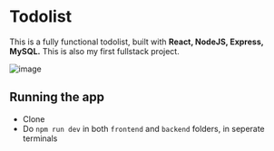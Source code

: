 # Todolist

This is a fully functional todolist, built with **React, NodeJS, Express, MySQL.** 
This is also my first fullstack project.

![image](https://github.com/user-attachments/assets/2c3eadec-4a1f-4f8b-9c6b-e3322796a27f)

## Running the app
* Clone
* Do `npm run dev` in both `frontend` and `backend` folders, in seperate terminals

